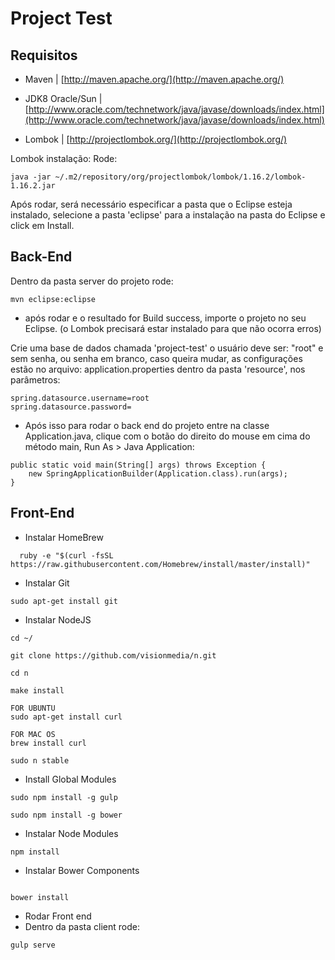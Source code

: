 Project Test
========

## Requisitos
- Maven | [http://maven.apache.org/](http://maven.apache.org/)

- JDK8 Oracle/Sun | [http://www.oracle.com/technetwork/java/javase/downloads/index.html](http://www.oracle.com/technetwork/java/javase/downloads/index.html)

- Lombok | [http://projectlombok.org/](http://projectlombok.org/)

Lombok instalação:
Rode:
```
java -jar ~/.m2/repository/org/projectlombok/lombok/1.16.2/lombok-1.16.2.jar
```
Após rodar, será necessário especificar a pasta que o Eclipse esteja instalado, selecione a pasta 'eclipse' para a instalação na pasta do Eclipse e click em Install.

## Back-End
Dentro da pasta server do projeto rode:

```
mvn eclipse:eclipse
```
- após rodar e o resultado for Build success, importe o projeto no seu Eclipse. (o Lombok precisará estar instalado para que não ocorra erros)

Crie uma base de dados chamada 'project-test' o usuário deve ser: "root" e sem senha, ou senha em branco, caso queira mudar, as configurações estão no arquivo: application.properties dentro da pasta 'resource', nos parâmetros: 

```
spring.datasource.username=root
spring.datasource.password=
```

- Após isso para rodar o back end do projeto entre na classe Application.java, clique com o botão do direito do mouse em cima do método main, Run As > Java Application:

```
public static void main(String[] args) throws Exception {
	new SpringApplicationBuilder(Application.class).run(args);
}
```


## Front-End

- Instalar HomeBrew

```
  ruby -e "$(curl -fsSL https://raw.githubusercontent.com/Homebrew/install/master/install)"
```


- Instalar Git
```
sudo apt-get install git

```

- Instalar NodeJS
```
cd ~/

git clone https://github.com/visionmedia/n.git

cd n

make install

FOR UBUNTU
sudo apt-get install curl

FOR MAC OS
brew install curl

sudo n stable

```

- Install Global Modules
```
sudo npm install -g gulp

sudo npm install -g bower

```

- Instalar Node Modules
```
npm install

```

- Instalar Bower Components
```

bower install

```

- Rodar Front end
- Dentro da pasta client rode:
```
gulp serve

